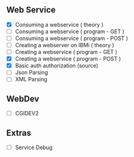 ## Web Service 
- [x] Consuming a webservice ( theory )
- [ ]  Consuming a webservice ( program - GET )
- [ ]  Consuming a webservice ( program - POST )
- [ ]  Creating a webserver on IBMi ( theory )
- [ ]  Creating a webservice ( program - GET )
- [x]  Creating a webservice ( program - POST )
- [x]  Basic auth authorization (source)
- [ ]  Json Parsing 
- [ ]  XML Parsing 
  
## WebDev 
- [ ] CGIDEV2
  

## Extras

- [ ] Service Debug 
